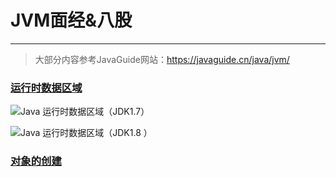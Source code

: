 # JVM面经&八股

------

> 大部分内容参考JavaGuide网站：https://javaguide.cn/java/jvm/



### [运行时数据区域](https://javaguide.cn/java/jvm/memory-area.html#运行时数据区域)

![Java 运行时数据区域（JDK1.7）](https://oss.javaguide.cn/github/javaguide/java/jvm/java-runtime-data-areas-jdk1.7.png)

![Java 运行时数据区域（JDK1.8 ）](https://oss.javaguide.cn/github/javaguide/java/jvm/java-runtime-data-areas-jdk1.8.png)



### [对象的创建](https://javaguide.cn/java/jvm/memory-area.html#对象的创建)